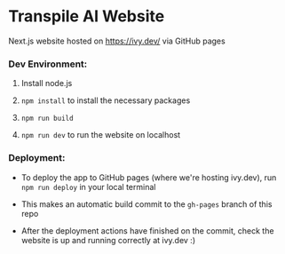 # Transpile AI Website

Next.js website hosted on https://ivy.dev/ via GitHub pages

### Dev Environment:

1. Install node.js

2. `npm install` to install the necessary packages

3. `npm run build`

4. `npm run dev` to run the website on localhost

### Deployment:

- To deploy the app to GitHub pages (where we're hosting ivy.dev), run `npm run deploy` in your local terminal

- This makes an automatic build commit to the `gh-pages` branch of this repo

- After the deployment actions have finished on the commit, check the website is up and running correctly at ivy.dev :)
